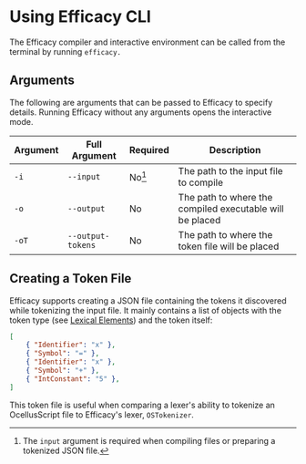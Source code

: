 # Using Efficacy CLI

The Efficacy compiler and interactive environment can be called from the terminal by running `efficacy.`

## Arguments

The following are arguments that can be passed to Efficacy to specify details. Running Efficacy without any arguments opens the interactive mode.

| Argument | Full Argument | Required | Description |
| -------- | ------------- | -------- | ----------- |
| `-i` | `--input` | No[^1] | The path to the input file to compile |
| `-o` | `--output` | No | The path to where the compiled executable will be placed |
| `-oT` | `--output-tokens` | No | The path to where the token file will be placed |

## Creating a Token File

Efficacy supports creating a JSON file containing the tokens it discovered while tokenizing the input file. It mainly contains a list of objects with the token type (see [Lexical Elements](../../language/11-spec/#lexical-elements)) and the token itself:

```json
[
    { "Identifier": "x" },
    { "Symbol": "=" },
    { "Identifier": "x" },
    { "Symbol": "+" },
    { "IntConstant": "5" },
]
```

This token file is useful when comparing a lexer's ability to tokenize an OcellusScript file to Efficacy's lexer, `OSTokenizer`.

[^1]: The `input` argument is required when compiling files or preparing a tokenized JSON file.